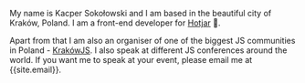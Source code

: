 My name is Kacper Sokołowski and I am based in the beautiful city of Kraków, Poland. I am a front-end developer for <a href="https://hotjar.com" target="_blank">Hotjar</a> 💛. 

Apart from that I am also an organiser of one of the biggest JS communities in Poland - <a href="https://www.meetup.com/KrakowJS/"  target="_blank">KrakówJS</a>. I also speak at different JS conferences around the world. If you want me to speak at your event, please email me at {{site.email}}. 

